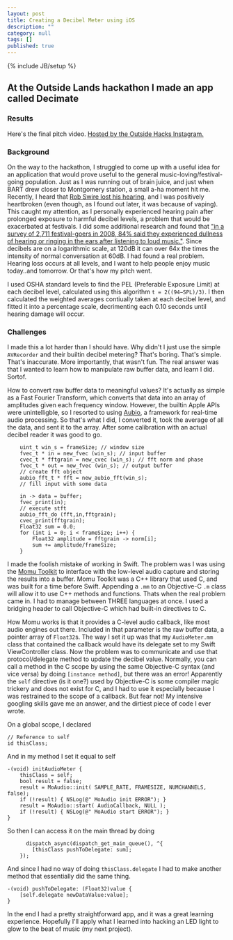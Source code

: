 ```yaml
---
layout: post
title: Creating a Decibel Meter using iOS
description: ""
category: null
tags: []
published: true
---
```




{% include JB/setup %}

## At the Outside Lands hackathon I made an app called Decimate

### Results
Here's the final pitch video. [Hosted by the Outside Hacks Instagram.](https://instagram.com/p/5DjKroj4fy/?taken-by=outsidelandshackathon)

### Background
On the way to the hackathon, I struggled to come up with a useful idea for an application that would prove useful to the general music-loving/festival-going population. Just as I was running out of brain juice, and just when BART drew closer to Montgomery station, a small a-ha moment hit me. Recently, I heard that [Rob Swire lost his hearing](http://www.edmtunes.com/2015/07/rob-swire-loses-hearing-deaf/), and I was positively heartbroken (even though, as I found out later, it was because of vaping). This caught my attention, as I personally experienced hearing pain after prolonged exposure to harmful decibel levels, a problem that would be exacerbated at festivals. I did some additional research and found that ["in a survey of 2,711 festival-goers in 2008, 84% said they experienced dullness of hearing or ringing in the ears after listening to loud music."](http://www.nhs.uk/Livewell/Festivalhealth/Pages/Protectyourears.aspx). 
Since decibels are on a logarithmic scale, at 120dB it can over 64x the times the intensity of normal conversation at 60dB.
I had found a real problem. Hearing loss occurs at all levels, and I want to help people enjoy music today..and tomorrow. Or that's how my pitch went. 

I used OSHA standard levels to find the PEL (Preferable Exposure Limit) at each decibel level, calculated using this algorithm `t = 2((94−SPL)/3)`. I then calculated the weighted averages contiually taken at each decibel level, and fitted it into a percentage scale, decrimenting each 0.10 seconds until hearing damage will occur. 

### Challenges
I made this a lot harder than I should have. Why didn't I just use the simple `AVRecorder` and their builtin decibel metering? That's boring. That's simple. That's inaccurate. More importantly, that wasn't fun. The real answer was that I wanted to learn how to manipulate raw buffer data, and learn I did. Sortof.

How to convert raw buffer data to meaningful values? It's actually as simple as a Fast Fourier Transform, which converts that data into an array of amplitudes given each frequency window. However, the builtin Apple APIs were unintelligble, so I resorted to using [Aubio](http://aubio.org/doc/latest/src_2spectral_2test-fft_8c-example.html), a framework for real-time audio processing. So that's what I did, I converted it, took the average of all the data, and sent it to the array. After some calibration with an actual decibel reader it was good to go. 

		uint_t win_s = frameSize; // window size
        fvec_t * in = new_fvec (win_s); // input buffer
        cvec_t * fftgrain = new_cvec (win_s); // fft norm and phase
        fvec_t * out = new_fvec (win_s); // output buffer
        // create fft object
        aubio_fft_t * fft = new_aubio_fft(win_s);
        // fill input with some data
        
        in -> data = buffer;
        fvec_print(in);
        // execute stft
        aubio_fft_do (fft,in,fftgrain);
        cvec_print(fftgrain);
        Float32 sum = 0.0;
        for (int i = 0; i < frameSize; i++) {
            Float32 amplitude = fftgrain -> norm[i];
            sum += amplitude/frameSize;
        }


I made the foolish mistake of working in Swift. The problem was I was using the [Momu Toolkit](http://momu.stanford.edu/toolkit/) to interface with the low-level audio capture and storing the results into a buffer. Momu Toolkit was a C++ library that used C, and was built for a time before Swift. Appending a `.mm` to an Objective-C `.m` class will allow it to use C++ methods and functions. Thats when the real problem came in. I had to manage between THREE languages at once. I used a bridging header to call Objective-C which had built-in directives to C. 

How Momu works is that it provides a C-level audio callback, like most audio engines out there. Included in that parameter is the raw buffer data, a pointer array of `Float32`s. The way I set it up was that my `AudioMeter.mm` class that contained the callback would have its delegate set to my Swift ViewController class. Now the problem was to communicate and use that protocol/delegate method to update the decibel value. Normally, you can call a method in the C scope by using the same Objective-C syntax (and vice versa) by doing `[instance method]`, but there was an error! Apparently the `self` directive (is it one?) used by Objective-C is some compiler magic trickery and does not exist for C, and I had to use it especially because I was restrained to the scope of a callback. But fear not! My intensive googling skills gave me an answer, and the dirtiest piece of code I ever wrote. 

On a global scope, I declared

    // Reference to self
    id thisClass;

And in my method I set it equal to self
	
    -(void) initAudioMeter {
        thisClass = self;       
        bool result = false;
        result = MoAudio::init( SAMPLE_RATE, FRAMESIZE, NUMCHANNELS, false);
        if (!result) { NSLog(@" MoAudio init ERROR"); }
        result = MoAudio::start( AudioCallback, NULL );
        if (!result) { NSLog(@" MoAudio start ERROR"); }
    }

So then I can access it on the main thread by doing

	      dispatch_async(dispatch_get_main_queue(), ^{ 
            [thisClass pushToDelegate: sum];
        });
        
And since I had no way of doing `thisClass.delegate` I had to make another method that essentially did the same thing.
        
    -(void) pushToDelegate: (Float32)value {
        [self.delegate newDataValue:value];
    }


In the end I had a pretty straightforward app, and it was a great learning experience. Hopefully I'll apply what I learned into hacking an LED light to glow to the beat of music (my next project). 